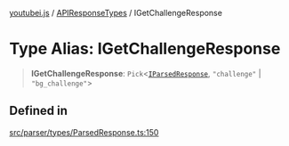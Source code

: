[youtubei.js](../../../README.md) / [APIResponseTypes](../README.md) / IGetChallengeResponse

# Type Alias: IGetChallengeResponse

> **IGetChallengeResponse**: `Pick`\<[`IParsedResponse`](../interfaces/IParsedResponse.md), `"challenge"` \| `"bg_challenge"`\>

## Defined in

[src/parser/types/ParsedResponse.ts:150](https://github.com/LuanRT/YouTube.js/blob/af92984523f90200a18314b94478a2697c9deab0/src/parser/types/ParsedResponse.ts#L150)
